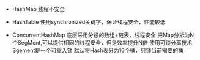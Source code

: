 - HashMap
线程不安全
- HashTable
使用synchronized关键字，保证线程安全，性能较低

- ConcurrentHashMap
底层采用分段的数组+链表，线程安全
把Map分拆为N个SegMent,可以提供相同的线程安全，但是效率提升N倍
使用可锁分离技术
Sgement是一个可重入锁
默认将Hash表分为16个桶，只锁当前需要的桶
